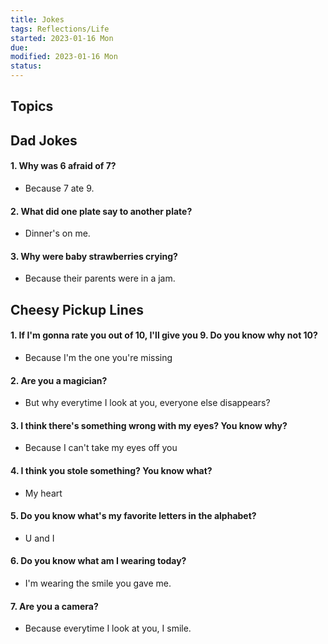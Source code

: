 ```yaml
---
title: Jokes
tags: Reflections/Life   
started: 2023-01-16 Mon
due: 
modified: 2023-01-16 Mon
status: 
---
```

## Topics

## Dad Jokes
#### 1. Why was 6 afraid of 7?
- Because 7 ate 9.
#### 2. What did one plate say to another plate?
- Dinner's on me.
#### 3. Why were baby strawberries crying?
- Because their parents were in a jam.
## Cheesy Pickup Lines
#### 1. If I'm gonna rate you out of 10, I'll give you 9. Do you know why not 10?
- Because I'm the one you're missing
#### 2. Are you a magician?
- But why everytime I look at you, everyone else disappears?
#### 3. I think there's something wrong with my eyes? You know why?
- Because I can't take my eyes off you
#### 4. I think you stole something? You know what?
- My heart
#### 5. Do you know what's my favorite letters in the alphabet?
- U and I
#### 6. Do you know what am I wearing today?
- I'm wearing the smile you gave me.
#### 7. Are you a camera?
- Because everytime I look at you, I smile.

